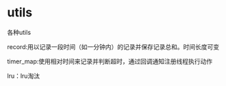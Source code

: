 # utils
各种utils

record:用以记录一段时间（如一分钟内）的记录并保存记录总和。时间长度可变

timer_map:使用相对时间来记录并判断超时，通过回调通知注册线程执行动作

lru：lru淘汰
